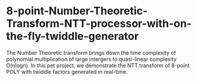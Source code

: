 # 8-point-Number-Theoretic-Transform-NTT-processor-with-on-the-fly-twiddle-generator
The Number Theoretic transform brings down the time complexity of polynomial multiplication of large intergers to quasi-linear complexity O(nlogn). In this pet project, we demonstrate the NTT transform of 8-point POLY with twiddle factors generated in real-time.
